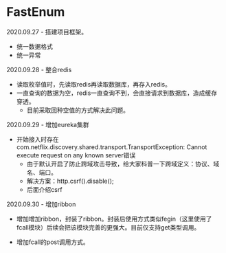 # FastEnum

2020.09.27 - 搭建项目框架。
* 统一数据格式
* 统一异常

2020.09.28 - 整合redis
* 读取枚举值时，先读取redis再读取数据库，再存入redis。
* 一直查询的数据为空，redis一直查询不到，会直接请求到数据库，造成缓存穿透。
    * 目前采取回种空值的方式解决此问题。

2020.09.29 - 增加eureka集群
* 开始接入时存在com.netflix.discovery.shared.transport.TransportException: Cannot execute request on any known server错误
    * 由于默认开启了防止跨域攻击导致，给大家科普一下跨域定义：协议、域名、端口。
    * 解决方案：http.csrf().disable();
    * 后面介绍csrf

2020.09.30 - 增加ribbon
* 增加增加ribbon，封装了ribbon。封装后使用方式类似fegin（这里使用了fcall模块）后续会把该模块完善的更强大。目前仅支持get类型调用。

* 增加fcall的post调用方式。